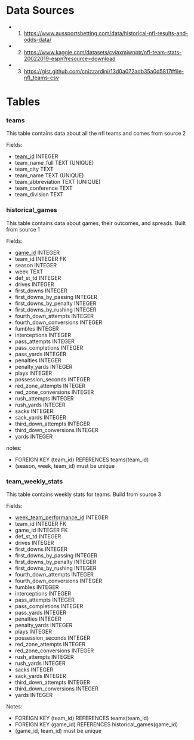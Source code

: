 # Data Sources

* 1. https://www.aussportsbetting.com/data/historical-nfl-results-and-odds-data/
* 2. https://www.kaggle.com/datasets/cviaxmiwnptr/nfl-team-stats-20022019-espn?resource=download 
* 3. https://gist.github.com/cnizzardini/13d0a072adb35a0d5817#file-nfl_teams-csv 

# Tables

### teams

This table contains data about all the nfl teams and comes from source 2

Fields:
* <ins>team_id</ins> INTEGER
* team_name_full TEXT (UNIQUE)
* team_city TEXT
* team_name TEXT (UNIQUE)
* team_abbreviation TEXT (UNIQUE)
* team_conference TEXT
* team_division TEXT

### historical_games

This table contains data about games, their outcomes, and spreads. Built from source 1

Fields:

* <ins>game_id</ins> INTEGER
* team_id INTEGER FK
* season INTEGER
* week TEXT
* def_st_td INTEGER
* drives INTEGER
* first_downs INTEGER
* first_downs_by_passing INTEGER
* first_downs_by_penalty INTEGER
* first_downs_by_rushing INTEGER
* fourth_down_attempts INTEGER
* fourth_down_conversions INTEGER
* fumbles INTEGER
* interceptions INTEGER
* pass_attempts INTEGER
* pass_completions INTEGER
* pass_yards INTEGER
* penalties INTEGER
* penalty_yards INTEGER
* plays INTEGER
* possession_seconds INTEGER
* red_zone_attempts INTEGER
* red_zone_conversions INTEGER
* rush_attempts INTEGER
* rush_yards INTEGER
* sacks INTEGER
* sack_yards INTEGER
* third_down_attempts INTEGER
* third_down_conversions INTEGER
* yards INTEGER

notes:

* FOREIGN KEY (team_id) REFERENCES teams(team_id)
* (season, week, team_id) must be unique

### team_weekly_stats

This table contains weekly stats for teams. Build from source 3

Fields:

* <ins>week_team_performance_id</ins> INTEGER
* team_id INTEGER FK
* game_id INTEGER FK
* def_st_td INTEGER
* drives INTEGER
* first_downs INTEGER
* first_downs_by_passing INTEGER
* first_downs_by_penalty INTEGER
* first_downs_by_rushing INTEGER
* fourth_down_attempts INTEGER
* fourth_down_conversions INTEGER
* fumbles INTEGER
* interceptions INTEGER
* pass_attempts INTEGER
* pass_completions INTEGER
* pass_yards INTEGER
* penalties INTEGER
* penalty_yards INTEGER
* plays INTEGER
* possession_seconds INTEGER
* red_zone_attempts INTEGER
* red_zone_conversions INTEGER
* rush_attempts INTEGER
* rush_yards INTEGER
* sacks INTEGER
* sack_yards INTEGER
* third_down_attempts INTEGER
* third_down_conversions INTEGER
* yards INTEGER

Notes:

* FOREIGN KEY (team_id) REFERENCES teams(team_id)
* FOREIGN KEY (game_id) REFERENCES historical_games(game_id)
* (game_id, team_id) must be unique